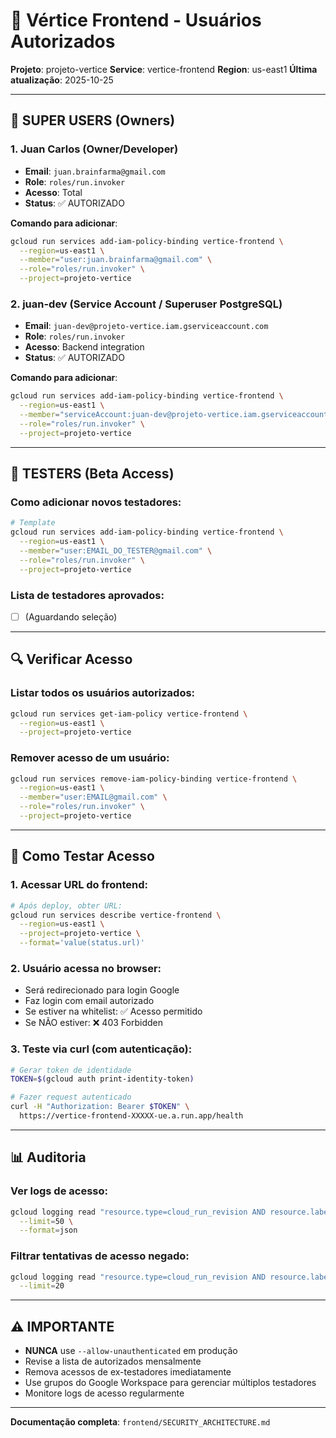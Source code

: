 # 🔐 Vértice Frontend - Usuários Autorizados

**Projeto**: projeto-vertice
**Service**: vertice-frontend
**Region**: us-east1
**Última atualização**: 2025-10-25

---

## 👑 SUPER USERS (Owners)

### 1. Juan Carlos (Owner/Developer)
- **Email**: `juan.brainfarma@gmail.com`
- **Role**: `roles/run.invoker`
- **Acesso**: Total
- **Status**: ✅ AUTORIZADO

**Comando para adicionar**:
```bash
gcloud run services add-iam-policy-binding vertice-frontend \
  --region=us-east1 \
  --member="user:juan.brainfarma@gmail.com" \
  --role="roles/run.invoker" \
  --project=projeto-vertice
```

### 2. juan-dev (Service Account / Superuser PostgreSQL)
- **Email**: `juan-dev@projeto-vertice.iam.gserviceaccount.com`
- **Role**: `roles/run.invoker`
- **Acesso**: Backend integration
- **Status**: ✅ AUTORIZADO

**Comando para adicionar**:
```bash
gcloud run services add-iam-policy-binding vertice-frontend \
  --region=us-east1 \
  --member="serviceAccount:juan-dev@projeto-vertice.iam.gserviceaccount.com" \
  --role="roles/run.invoker" \
  --project=projeto-vertice
```

---

## 🧪 TESTERS (Beta Access)

### Como adicionar novos testadores:

```bash
# Template
gcloud run services add-iam-policy-binding vertice-frontend \
  --region=us-east1 \
  --member="user:EMAIL_DO_TESTER@gmail.com" \
  --role="roles/run.invoker" \
  --project=projeto-vertice
```

### Lista de testadores aprovados:
- [ ] (Aguardando seleção)

---

## 🔍 Verificar Acesso

### Listar todos os usuários autorizados:
```bash
gcloud run services get-iam-policy vertice-frontend \
  --region=us-east1 \
  --project=projeto-vertice
```

### Remover acesso de um usuário:
```bash
gcloud run services remove-iam-policy-binding vertice-frontend \
  --region=us-east1 \
  --member="user:EMAIL@gmail.com" \
  --role="roles/run.invoker" \
  --project=projeto-vertice
```

---

## 🚀 Como Testar Acesso

### 1. Acessar URL do frontend:
```bash
# Após deploy, obter URL:
gcloud run services describe vertice-frontend \
  --region=us-east1 \
  --project=projeto-vertice \
  --format='value(status.url)'
```

### 2. Usuário acessa no browser:
- Será redirecionado para login Google
- Faz login com email autorizado
- Se estiver na whitelist: ✅ Acesso permitido
- Se NÃO estiver: ❌ 403 Forbidden

### 3. Teste via curl (com autenticação):
```bash
# Gerar token de identidade
TOKEN=$(gcloud auth print-identity-token)

# Fazer request autenticado
curl -H "Authorization: Bearer $TOKEN" \
  https://vertice-frontend-XXXXX-ue.a.run.app/health
```

---

## 📊 Auditoria

### Ver logs de acesso:
```bash
gcloud logging read "resource.type=cloud_run_revision AND resource.labels.service_name=vertice-frontend" \
  --limit=50 \
  --format=json
```

### Filtrar tentativas de acesso negado:
```bash
gcloud logging read "resource.type=cloud_run_revision AND resource.labels.service_name=vertice-frontend AND httpRequest.status=403" \
  --limit=20
```

---

## ⚠️ IMPORTANTE

- **NUNCA** use `--allow-unauthenticated` em produção
- Revise a lista de autorizados mensalmente
- Remova acessos de ex-testadores imediatamente
- Use grupos do Google Workspace para gerenciar múltiplos testadores
- Monitore logs de acesso regularmente

---

**Documentação completa**: `frontend/SECURITY_ARCHITECTURE.md`
